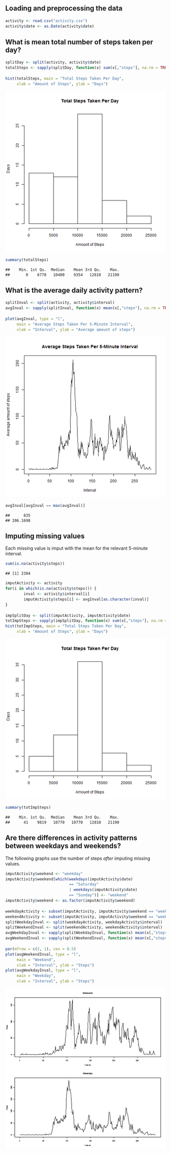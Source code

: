 ## Loading and preprocessing the data


```r
activity <- read.csv("activity.csv")
activity$date <- as.Date(activity$date)
```

## What is mean total number of steps taken per day?


```r
splitDay <- split(activity, activity$date)
totalSteps <- sapply(splitDay, function(x) sum(x[,"steps"], na.rm = TRUE))

hist(totalSteps, main = "Total Steps Taken Per Day",
     xlab = "Amount of Steps", ylab = "Days")
```

![plot of chunk unnamed-chunk-2](figure/unnamed-chunk-2-1.png) 

```r
summary(totalSteps)
```

```
##    Min. 1st Qu.  Median    Mean 3rd Qu.    Max. 
##       0    6778   10400    9354   12810   21190
```

## What is the average daily activity pattern?

```r
splitInval <- split(activity, activity$interval)
avgInval <- sapply(splitInval, function(x) mean(x[,"steps"], na.rm = TRUE))

plot(avgInval, type = "l",
     main = "Average Steps Taken Per 5-Minute Interval",
     xlab = "Interval", ylab = "Average amount of steps")
```

![plot of chunk unnamed-chunk-3](figure/unnamed-chunk-3-1.png) 

```r
avgInval[avgInval == max(avgInval)]
```

```
##      835 
## 206.1698
```

## Imputing missing values
Each missing value is imput with the mean for the relevant 5-minute interval.

```r
sum(is.na(activity$steps))
```

```
## [1] 2304
```

```r
imputActivity <- activity
for(i in which(is.na(activity$steps))) {
        inval <- activity$interval[i]
        imputActivity$steps[i] <- avgInval[as.character(inval)]
}

impSplitDay <- split(imputActivity, imputActivity$date)
totImpSteps <- sapply(impSplitDay, function(x) sum(x[,"steps"], na.rm = TRUE))
hist(totImpSteps, main = "Total Steps Taken Per Day",
     xlab = "Amount of Steps", ylab = "Days")
```

![plot of chunk unnamed-chunk-4](figure/unnamed-chunk-4-1.png) 

```r
summary(totImpSteps)
```

```
##    Min. 1st Qu.  Median    Mean 3rd Qu.    Max. 
##      41    9819   10770   10770   12810   21190
```

## Are there differences in activity patterns between weekdays and weekends?
The following graphs use the number of steps *after* imputing missing values.

```r
imputActivity$weekend <- "weekday"
imputActivity$weekend[which(weekdays(imputActivity$date)
                            == "Saturday"
                            | weekdays(imputActivity$date)
                            == "Sunday")] <- "weekend"
imputActivity$weekend <- as.factor(imputActivity$weekend)

weekdayActivity <- subset(imputActivity, imputActivity$weekend == "weekday")
weekendActivity <- subset(imputActivity, imputActivity$weekend == "weekend")
splitWeekdayInval <- split(weekdayActivity, weekdayActivity$interval)
splitWeekendInval <- split(weekendActivity, weekendActivity$interval)
avgWeekdayInval <- sapply(splitWeekdayInval, function(x) mean(x[,"steps"]))
avgWeekendInval <- sapply(splitWeekendInval, function(x) mean(x[,"steps"]))

par(mfrow = c(2, 1), cex = 0.5)
plot(avgWeekendInval, type = "l",
     main = "Weekend",
     xlab = "Interval", ylab = "Steps")
plot(avgWeekdayInval, type = "l",
     main = "Weekday",
     xlab = "Interval", ylab = "Steps")
```

![plot of chunk unnamed-chunk-5](figure/unnamed-chunk-5-1.png) 
